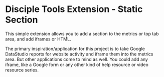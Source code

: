 # Disciple Tools Extension - Static Section
This simple extension allows you to add a section to the metrics or top tab area, and add iframes or HTML.

The primary inspiration/application for this project is to take Google DataStudio reports for website activity
and iframe them into the metrics area. But other applications come to mind as well. You could add any iframe, like a 
Google form or any other kind of help resource or video resource series.